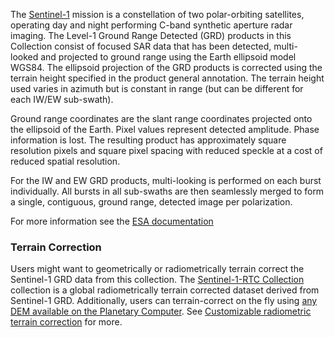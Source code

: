 The [Sentinel-1](https://sentinel.esa.int/web/sentinel/missions/sentinel-1) mission is a constellation of two polar-orbiting satellites, operating day and night performing C-band synthetic aperture radar imaging. The Level-1 Ground Range Detected (GRD) products in this Collection consist of focused SAR data that has been detected, multi-looked and projected to ground range using the Earth ellipsoid model WGS84. The ellipsoid projection of the GRD products is corrected using the terrain height specified in the product general annotation. The terrain height used varies in azimuth but is constant in range (but can be different for each IW/EW sub-swath).

Ground range coordinates are the slant range coordinates projected onto the ellipsoid of the Earth. Pixel values represent detected amplitude. Phase information is lost. The resulting product has approximately square resolution pixels and square pixel spacing with reduced speckle at a cost of reduced spatial resolution.

For the IW and EW GRD products, multi-looking is performed on each burst individually. All bursts in all sub-swaths are then seamlessly merged to form a single, contiguous, ground range, detected image per polarization.

For more information see the [ESA documentation](https://sentinel.esa.int/web/sentinel/user-guides/sentinel-1-sar/product-types-processing-levels/level-1)

### Terrain Correction

Users might want to geometrically or radiometrically terrain correct the Sentinel-1 GRD data from this collection. The [Sentinel-1-RTC Collection](https://planetarycomputer.microsoft.com/dataset/sentinel-1-rtc) collection is a global radiometrically terrain corrected dataset derived from Sentinel-1 GRD. Additionally, users can terrain-correct on the fly using [any DEM available on the Planetary Computer](https://planetarycomputer.microsoft.com/catalog?tags=DEM). See [Customizable radiometric terrain correction](https://planetarycomputer.microsoft.com/docs/tutorials/customizable-rtc-sentinel1/) for more.